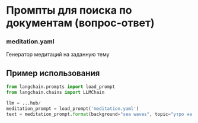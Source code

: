 # Промпты для поиска по документам (вопрос-ответ)

### meditation.yaml
Генератор медитаций на заданную тему


## Пример использования

```python
from langchain.prompts import load_prompt
from langchain.chains import LLMChain

llm = ...hub/
meditation_prompt = load_prompt('meditation.yaml')
text = meditation_prompt.format(background="sea waves", topic="утро на море")
```